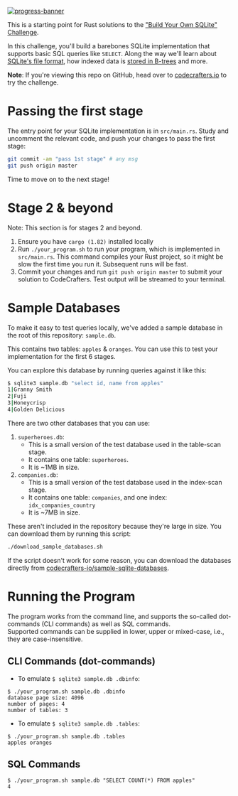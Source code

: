 [![progress-banner](https://backend.codecrafters.io/progress/sqlite/b3b12e89-a536-4604-be71-ddd7dab3056e)](https://app.codecrafters.io/users/codecrafters-bot?r=2qF)

This is a starting point for Rust solutions to the
["Build Your Own SQLite" Challenge](https://codecrafters.io/challenges/sqlite).

In this challenge, you'll build a barebones SQLite implementation that supports
basic SQL queries like `SELECT`. Along the way we'll learn about
[SQLite's file format](https://www.sqlite.org/fileformat.html), how indexed data
is
[stored in B-trees](https://jvns.ca/blog/2014/10/02/how-does-sqlite-work-part-2-btrees/)
and more.

**Note**: If you're viewing this repo on GitHub, head over to
[codecrafters.io](https://codecrafters.io) to try the challenge.

# Passing the first stage

The entry point for your SQLite implementation is in `src/main.rs`. Study and
uncomment the relevant code, and push your changes to pass the first stage:

```sh
git commit -am "pass 1st stage" # any msg
git push origin master
```

Time to move on to the next stage!

# Stage 2 & beyond

Note: This section is for stages 2 and beyond.

1. Ensure you have `cargo (1.82)` installed locally
2. Run `./your_program.sh` to run your program, which is implemented in
   `src/main.rs`. This command compiles your Rust project, so it might be slow
   the first time you run it. Subsequent runs will be fast.
3. Commit your changes and run `git push origin master` to submit your solution
   to CodeCrafters. Test output will be streamed to your terminal.

# Sample Databases

To make it easy to test queries locally, we've added a sample database in the
root of this repository: `sample.db`.

This contains two tables: `apples` & `oranges`. You can use this to test your
implementation for the first 6 stages.

You can explore this database by running queries against it like this:

```sh
$ sqlite3 sample.db "select id, name from apples"
1|Granny Smith
2|Fuji
3|Honeycrisp
4|Golden Delicious
```

There are two other databases that you can use:

1. `superheroes.db`:
    - This is a small version of the test database used in the table-scan stage.
    - It contains one table: `superheroes`.
    - It is ~1MB in size.
2. `companies.db`:
    - This is a small version of the test database used in the index-scan stage.
    - It contains one table: `companies`, and one index: `idx_companies_country`
    - It is ~7MB in size.

These aren't included in the repository because they're large in size. You can
download them by running this script:

```sh
./download_sample_databases.sh
```

If the script doesn't work for some reason, you can download the databases
directly from
[codecrafters-io/sample-sqlite-databases](https://github.com/codecrafters-io/sample-sqlite-databases).

# Running the Program

The program works from the command line, and supports the so-called dot-commands (CLI commands) as well as
SQL commands.  
Supported commands can be supplied in lower, upper or mixed-case, i.e., they are case-insensitive.

## CLI Commands (dot-commands)

- To emulate `$ sqlite3 sample.db .dbinfo`:

```shell
$ ./your_program.sh sample.db .dbinfo
database page size: 4096
number of pages: 4
number of tables: 3
```

- To emulate `$ sqlite3 sample.db .tables`:

```shell
$ ./your_program.sh sample.db .tables
apples oranges
```

## SQL Commands

```shell
$ ./your_program.sh sample.db "SELECT COUNT(*) FROM apples"
4
```
